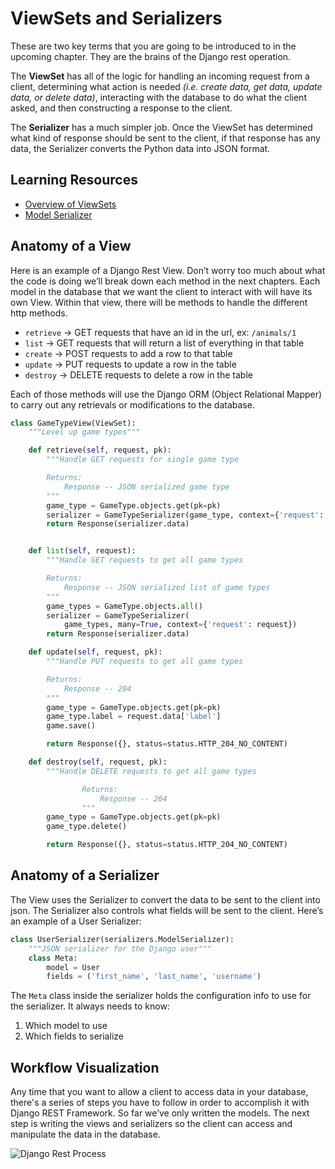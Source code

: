 # ViewSets and Serializers

These are two key terms that you are going to be introduced to in the upcoming chapter. They are the brains of the Django rest operation.

The **ViewSet** has all of the logic for handling an incoming request from a client, determining what action is needed _(i.e. create data, get data, update data, or delete data)_, interacting with the database to do what the client asked, and then constructing a response to the client.

The **Serializer** has a much simpler job. Once the ViewSet has determined what kind of response should be sent to the client, if that response has any data, the Serializer converts the Python data into JSON format.

## Learning Resources

* [Overview of ViewSets](https://www.django-rest-framework.org/api-guide/viewsets/)
* [Model Serializer](https://www.django-rest-framework.org/api-guide/serializers/#modelserializer)

## Anatomy of a View

Here is an example of a Django Rest View. Don’t worry too much about what the code is doing we’ll break down each method in the next chapters. Each model in the database that we want the client to interact with will have its own View. Within that view, there will be methods to handle the different http methods.

* `retrieve` -\> GET requests that have an id in the url, ex: `/animals/1`
* `list` -\> GET requests that will return a list of everything in that table
* `create` -\> POST requests to add a row to that table
* `update` -\> PUT requests to update a row in the table
* `destroy` -\> DELETE requests to delete a row in the table

Each of those methods will use the Django ORM (Object Relational Mapper) to carry out any retrievals or modifications to the database.

```python
class GameTypeView(ViewSet):
    """Level up game types"""

    def retrieve(self, request, pk):
        """Handle GET requests for single game type

        Returns:
            Response -- JSON serialized game type
        """
        game_type = GameType.objects.get(pk=pk)
        serializer = GameTypeSerializer(game_type, context={'request': request})
        return Response(serializer.data)


    def list(self, request):
        """Handle GET requests to get all game types

        Returns:
            Response -- JSON serialized list of game types
        """
        game_types = GameType.objects.all()
        serializer = GameTypeSerializer(
            game_types, many=True, context={'request': request})
        return Response(serializer.data)

    def update(self, request, pk):
        """Handle PUT requests to get all game types

        Returns:
            Response -- 204
        """
        game_type = GameType.objects.get(pk=pk)
        game_type.label = request.data['label']
        game.save()

        return Response({}, status=status.HTTP_204_NO_CONTENT)

    def destroy(self, request, pk):
        """Handle DELETE requests to get all game types

                Returns:
                    Response -- 204
                """
        game_type = GameType.objects.get(pk=pk)
        game_type.delete()

        return Response({}, status=status.HTTP_204_NO_CONTENT)
```

## Anatomy of a Serializer

The View uses the Serializer to convert the data to be sent to the client into json. The Serializer also controls what fields will be sent to the client. Here’s an example of a User Serializer:

```python
class UserSerializer(serializers.ModelSerializer):
    """JSON serializer for the Django user"""
    class Meta:
        model = User
        fields = ('first_name', 'last_name', 'username')
```

The `Meta` class inside the serializer holds the configuration info to use for the serializer. It always needs to know:

1. Which model to use
2. Which fields to serialize

## Workflow Visualization

Any time that you want to allow a client to access data in your database, there's a series of steps you have to follow in order to accomplish it with Django REST Framework. So far we’ve only written the models. The next step is writing the views and serializers so the client can access and manipulate the data in the database.

![Django Rest Process](./images/django-rest-process.png)
